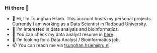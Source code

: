 ### Hi there 👋

- 👋 Hi, I’m Tsunghan Hsieh. This account hosts my personal projects. Currently I am working as a Data Scientist in Radboud University.
- 👀 I’m interested in data analysis and bioinformatics.
- 🌱 You can check my data analyst resume in [here](../../../ApplyDataScientist/blob/main/Tsunghan_CV_2023_Mar_DataAnalysts.pdf).
- 💞️ I’m looking for a Data Analyst / Bioinformatics job.
- 📫 You can reach me via tsunghan.hsieh@ru.nl.

<!---
TsunghanHsieh/TsunghanHsieh is a ✨ special ✨ repository because its `README.md` (this file) appears on your GitHub profile.
You can click the Preview link to take a look at your changes.
--->
